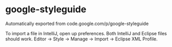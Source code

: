 # google-styleguide
Automatically exported from code.google.com/p/google-styleguide

To import a file in IntelliJ, open up preferences. Both IntelliJ and Eclipse files should work.
Editor -> Style -> Manage -> Import -> Eclipse XML Profile.
